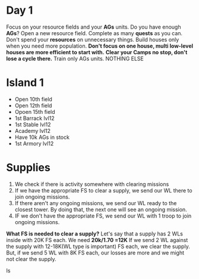 # Day 1 
Focus on your resource fields and your **AGs** units. Do you have enough **AGs**? Open a new resource field. Complete as many **quests** as you can. Don't spend your **resources** on unnecessary things. Build houses only when you need more population. **Don't focus on one house, multi low-level houses are more efficient to start with.** **Clear your Camps no stop, don't lose a cycle there.** Train only AGs units. NOTHING ELSE

# Island 1 
- Open 10th field
- Open 12th field
- Opoen 15th field
- 1st Barrack lvl12
- 1st Stable lvl12
- Academy lvl12 
- Have 10k AGs in stock
- 1st Armory lvl12


# Supplies 
1. We check if there is activity somewhere with clearing missions 
2. If we have the appropriate FS to clear a supply, we send our WL there to join ongoing missions. 
3. If there aren't any ongoing missions, we send our WL ready to the closest tower. By doing that, the next one will see an ongoing mission. 
4. IF we don't have the appropriate FS, we send our WL with 1 troop to join ongoing missions.

**What FS is needed to clear a supply?** Let's say that a supply has 2 WLs inside with 20K FS each. We need **20k/1.70 =12K** If we send 2 WL against the supply with 12-18K(WL type is important) FS each, we clear the supply. But, if we send 5 WL with 8K FS each, our losses are more and we might not clear the supply.

Is